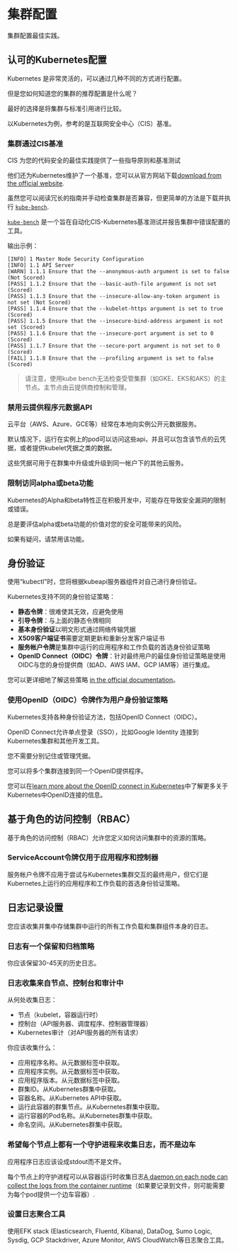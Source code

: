 # 集群配置

集群配置最佳实践。

## 认可的Kubernetes配置

Kubernetes 是非常灵活的，可以通过几种不同的方式进行配置。

但是您如何知道您的集群的推荐配置是什么呢？

最好的选择是将集群与标准引用进行比较。

以Kubernetes为例，参考的是互联网安全中心（CIS）基准。

### 集群通过CIS基准

CIS 为您的代码安全的最佳实践提供了一些指导原则和基准测试

他们还为Kubernetes维护了一个基准，您可以从官方网站下载[download from the official website](https://www.cisecurity.org/benchmark/kubernetes/).

虽然您可以阅读冗长的指南并手动检查集群是否兼容，但更简单的方法是下载并执行 [`kube-bench`](https://github.com/aquasecurity/kube-bench).

[`kube-bench`](https://github.com/aquasecurity/kube-bench) 是一个旨在自动化CIS-Kubernetes基准测试并报告集群中错误配置的工具。

输出示例：

```terminal|title=bash
[INFO] 1 Master Node Security Configuration
[INFO] 1.1 API Server
[WARN] 1.1.1 Ensure that the --anonymous-auth argument is set to false (Not Scored)
[PASS] 1.1.2 Ensure that the --basic-auth-file argument is not set (Scored)
[PASS] 1.1.3 Ensure that the --insecure-allow-any-token argument is not set (Not Scored)
[PASS] 1.1.4 Ensure that the --kubelet-https argument is set to true (Scored)
[PASS] 1.1.5 Ensure that the --insecure-bind-address argument is not set (Scored)
[PASS] 1.1.6 Ensure that the --insecure-port argument is set to 0 (Scored)
[PASS] 1.1.7 Ensure that the --secure-port argument is not set to 0 (Scored)
[FAIL] 1.1.8 Ensure that the --profiling argument is set to false (Scored)
```

> 请注意，使用kube bench无法检查受管集群（如GKE、EKS和AKS）的主节点。主节点由云提供商控制和管理。

### 禁用云提供程序元数据API

云平台（AWS、Azure、GCE等）经常在本地向实例公开元数据服务。

默认情况下，运行在实例上的pod可以访问这些api，并且可以包含该节点的云凭据，或者提供kubelet凭据之类的数据。

这些凭据可用于在群集中升级或升级到同一帐户下的其他云服务。

### 限制访问alpha或beta功能

Kubernetes的Alpha和beta特性正在积极开发中，可能存在导致安全漏洞的限制或错误。

总是要评估alpha或beta功能的价值对您的安全可能带来的风险。

如果有疑问，请禁用该功能。

## 身份验证

使用“kubectl”时，您将根据kubeapi服务器组件对自己进行身份验证。

Kubernetes支持不同的身份验证策略：

- **静态令牌**：很难使其无效，应避免使用
- **引导令牌**：与上面的静态令牌相同
- **基本身份验证**以明文形式通过网络传输凭据
- **X509客户端证书**需要定期更新和重新分发客户端证书
- **服务帐户令牌**是集群中运行的应用程序和工作负载的首选身份验证策略
- **OpenID Connect（OIDC）令牌**：针对最终用户的最佳身份验证策略是使用OIDC与您的身份提供商（如AD、AWS IAM、GCP IAM等）进行集成。

您可以更详细地了解这些策略 [in the official documentation](https://kubernetes.io/docs/reference/access-authn-authz/authentication/)。

### 使用OpenID（OIDC）令牌作为用户身份验证策略

Kubernetes支持各种身份验证方法，包括OpenID Connect（OIDC）。

OpenID Connect允许单点登录（SSO），比如Google Identity 连接到Kubernetes集群和其他开发工具。

您不需要分别记住或管理凭据。

您可以将多个集群连接到同一个OpenID提供程序。

您可以在[learn more about the OpenID connect in Kubernetes](https://thenewstack.io/kubernetes-single-sign-one-less-identity/)中了解更多关于Kubernetes中OpenID连接的信息。

## 基于角色的访问控制（RBAC）

基于角色的访问控制（RBAC）允许您定义如何访问集群中的资源的策略。

### ServiceAccount令牌仅用于应用程序和控制器

服务帐户令牌不应用于尝试与Kubernetes集群交互的最终用户，但它们是Kubernetes上运行的应用程序和工作负载的首选身份验证策略。

## 日志记录设置

您应该收集并集中存储集群中运行的所有工作负载和集群组件本身的日志。

### 日志有一个保留和归档策略

你应该保留30-45天的历史日志。

### 日志收集来自节点、控制台和审计中

从何处收集日志：

- 节点（kubelet，容器运行时）
- 控制台（API服务器、调度程序、控制器管理器）
- Kubernetes审计（对API服务器的所有请求）

你应该收集什么：

- 应用程序名称。从元数据标签中获取。
- 应用程序实例。从元数据标签中获取。
- 应用程序版本。从元数据标签中获取。
- 群集ID。从Kubernetes群集中获取。
- 容器名称。从Kubernetes API中获取。
- 运行此容器的群集节点。从Kubernetes群集中获取。
- 运行容器的Pod名称。从Kubernetes群集中获取。
- 命名空间。从Kubernetes群集中获取。

### 希望每个节点上都有一个守护进程来收集日志，而不是边车

应用程序日志应该设成stdout而不是文件。

每个节点上的守护进程可以从容器运行时收集日志[A daemon on each node can collect the logs from the container runtime](https://rclayton.silvrback.com/container-services-logging-with-docker#effective-logging-infrastructure)（如果要记录到文件，则可能需要为每个pod提供一个边车容器）.

### 设置日志聚合工具

使用EFK stack (Elasticsearch, Fluentd, Kibana), DataDog, Sumo Logic, Sysdig, GCP Stackdriver, Azure Monitor, AWS CloudWatch等日志聚合工具。
